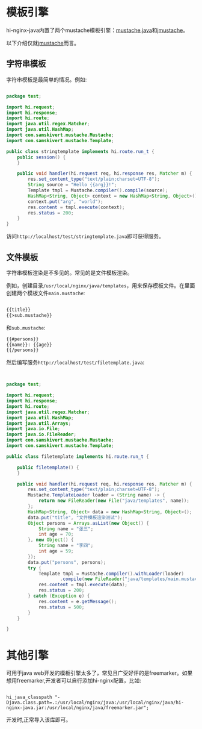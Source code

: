 # 模板引擎

hi-nginx-java内置了两个mustache模板引擎：[mustache.java](https://github.com/spullara/mustache.java)和[jmustache](http://github.com/samskivert/jmustache)。

以下介绍仅就[jmustache](http://github.com/samskivert/jmustache)而言。

## 字符串模板

字符串模板是最简单的情况。例如:

```java

package test;

import hi.request;
import hi.response;
import hi.route;
import java.util.regex.Matcher;
import java.util.HashMap;
import com.samskivert.mustache.Mustache;
import com.samskivert.mustache.Template;

public class stringtemplate implements hi.route.run_t {
    public session() {
    }

    public void handler(hi.request req, hi.response res, Matcher m) {
        res.set_content_type("text/plain;charset=UTF-8");
        String source = "Hello {{arg}}!";
        Template tmpl = Mustache.compiler().compile(source);
        HashMap<String, Object> context = new HashMap<String, Object>();
        context.put("arg", "world");
        res.content = tmpl.execute(context);
        res.status = 200;
    }
}

```

访问`http://localhost/test/stringtemplate.java`即可获得服务。

## 文件模板

字符串模板渲染是不多见的。常见的是文件模板渲染。

例如，创建目录`/usr/local/nginx/java/templates`，用来保存模板文件。在里面创建两个模板文件`main.mustache`:
```txt

{{title}}
{{>sub.mustache}}

```
和`sub.mustache`:
```txt
{{#persons}}
{{name}}: {{age}}
{{/persons}}

```

然后编写服务`http://localhost/test/filetemplate.java`:

```java


package test;

import hi.request;
import hi.response;
import hi.route;
import java.util.regex.Matcher;
import java.util.HashMap;
import java.util.Arrays;
import java.io.File;
import java.io.FileReader;
import com.samskivert.mustache.Mustache;
import com.samskivert.mustache.Template;

public class filetemplate implements hi.route.run_t {

    public filetemplate() {
    }

    public void handler(hi.request req, hi.response res, Matcher m) {
        res.set_content_type("text/plain;charset=UTF-8");
        Mustache.TemplateLoader loader = (String name) -> {
            return new FileReader(new File("java/templates", name));
        };
        HashMap<String, Object> data = new HashMap<String, Object>();
        data.put("title", "文件模板渲染测试");
        Object persons = Arrays.asList(new Object() {
            String name = "张三";
            int age = 70;
        }, new Object() {
            String name = "李四";
            int age = 59;
        });
        data.put("persons", persons);
        try {
            Template tmpl = Mustache.compiler().withLoader(loader)
                    .compile(new FileReader("java/templates/main.mustache"));
            res.content = tmpl.execute(data);
            res.status = 200;
        } catch (Exception e) {
            res.content = e.getMessage();
            res.status = 500;
        }
    }

}

```

# 其他引擎
可用于java web开发的模板引擎太多了，常见且广受好评的是freemarker。如果想用freemarker,开发者可以自行添加hi-nginx配置，比如:

```nginx
    
hi_java_classpath "-Djava.class.path=.:/usr/local/nginx/java:/usr/local/nginx/java/hi-nginx-java.jar:/usr/local/nginx/java/freemarker.jar";

```
开发时,正常导入该库即可。